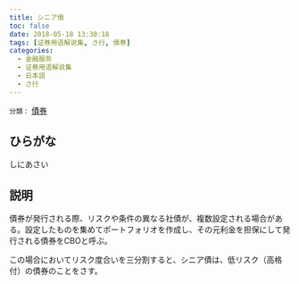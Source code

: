```yaml
---
title: シニア債
toc: false
date: 2018-05-18 13:30:18
tags: [证券用语解说集, さ行, 債券]
categories:
  - 金融服务
  - 证券用语解说集
  - 日本語
  - さ行
---
```


`分類：` [債券](/tags/債券/)

## ひらがな

しにあさい

## 説明

債券が発行される際、リスクや条件の異なる社債が、複数設定される場合がある。設定したものを集めてポートフォリオを作成し、その元利金を担保にして発行される債券をCBOと呼ぶ。

この場合においてリスク度合いを三分割すると、シニア債は、低リスク（高格付）の債券のことをさす。
